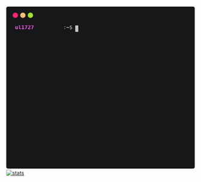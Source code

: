    ![GitHub Stats](./github_stats.svg)
   [![stats](https://github-readme-stats.vercel.app/api?username=anuraghazra)](https://github.com/ul1727/github-readme-stats)
